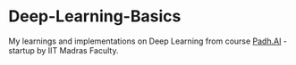 # Deep-Learning-Basics
My learnings and implementations on Deep Learning from course [Padh.AI](https://padhai.onefourthlabs.in/) - startup by IIT Madras Faculty. 
